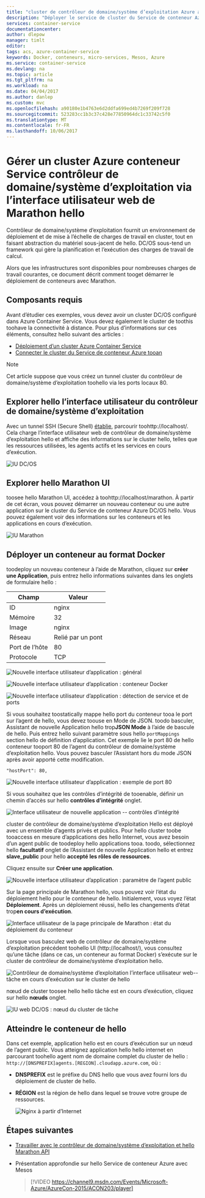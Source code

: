 ```yaml
---
title: "cluster de contrôleur de domaine/système d’exploitation Azure aaaManage avec une interface utilisateur Marathon | Documents Microsoft"
description: "Déployer le service de cluster du Service de conteneur Azure conteneurs tooan à l’aide de l’interface utilisateur web de Marathon hello."
services: container-service
documentationcenter: 
author: dlepow
manager: timlt
editor: 
tags: acs, azure-container-service
keywords: Docker, conteneurs, micro-services, Mesos, Azure
ms.service: container-service
ms.devlang: na
ms.topic: article
ms.tgt_pltfrm: na
ms.workload: na
ms.date: 04/04/2017
ms.author: danlep
ms.custom: mvc
ms.openlocfilehash: a90180e1b4763e6d2ddfa699ed4b7269f209f728
ms.sourcegitcommit: 523283cc1b3c37c428e77850964dc1c33742c5f0
ms.translationtype: MT
ms.contentlocale: fr-FR
ms.lasthandoff: 10/06/2017
---
```

# <a name="manage-an-azure-container-service-dcos-cluster-through-hello-marathon-web-ui"></a>Gérer un cluster Azure conteneur Service contrôleur de domaine/système d’exploitation via l’interface utilisateur web de Marathon hello
Contrôleur de domaine/système d’exploitation fournit un environnement de déploiement et de mise à l’échelle de charges de travail en cluster, tout en faisant abstraction du matériel sous-jacent de hello. DC/OS sous-tend un framework qui gère la planification et l’exécution des charges de travail de calcul.

Alors que les infrastructures sont disponibles pour nombreuses charges de travail courantes, ce document décrit comment tooget démarrer le déploiement de conteneurs avec Marathon. 


## <a name="prerequisites"></a>Composants requis
Avant d’étudier ces exemples, vous devez avoir un cluster DC/OS configuré dans Azure Container Service. Vous devez également le cluster de toothis toohave la connectivité à distance. Pour plus d’informations sur ces éléments, consultez hello suivant des articles :

* [Déploiement d’un cluster Azure Container Service](container-service-deployment.md)
* [Connecter le cluster du Service de conteneur Azure tooan](../container-service-connect.md)

> [!NOTE]
> Cet article suppose que vous créez un tunnel cluster du contrôleur de domaine/système d’exploitation toohello via les ports locaux 80.
>

## <a name="explore-hello-dcos-ui"></a>Explorer hello l’interface utilisateur du contrôleur de domaine/système d’exploitation
Avec un tunnel SSH (Secure Shell) [établie](../container-service-connect.md), parcourir toohttp://localhost/. Cela charge l’interface utilisateur web de contrôleur de domaine/système d’exploitation hello et affiche des informations sur le cluster hello, telles que les ressources utilisées, les agents actifs et les services en cours d’exécution.

![IU DC/OS](./media/container-service-mesos-marathon-ui/dcos2.png)

## <a name="explore-hello-marathon-ui"></a>Explorer hello Marathon UI
toosee hello Marathon UI, accédez à toohttp://localhost/marathon. À partir de cet écran, vous pouvez démarrer un nouveau conteneur ou une autre application sur le cluster du Service de conteneur Azure DC/OS hello. Vous pouvez également voir des informations sur les conteneurs et les applications en cours d’exécution.  

![IU Marathon](./media/container-service-mesos-marathon-ui/dcos3.png)

## <a name="deploy-a-docker-formatted-container"></a>Déployer un conteneur au format Docker
toodeploy un nouveau conteneur à l’aide de Marathon, cliquez sur **créer une Application**, puis entrez hello informations suivantes dans les onglets de formulaire hello :

| Champ | Valeur |
| --- | --- |
| ID |nginx |
| Mémoire | 32 |
| Image |nginx |
| Réseau |Relié par un pont |
| Port de l’hôte |80 |
| Protocole |TCP |

![Nouvelle interface utilisateur d’application : général](./media/container-service-mesos-marathon-ui/dcos4.png)

![Nouvelle interface utilisateur d’application : conteneur Docker](./media/container-service-mesos-marathon-ui/dcos5.png)

![Nouvelle interface utilisateur d’application : détection de service et de ports](./media/container-service-mesos-marathon-ui/dcos6.png)

Si vous souhaitez toostatically mappe hello port du conteneur tooa le port sur l’agent de hello, vous devez toouse en Mode de JSON. toodo basculer, Assistant de nouvelle Application hello trop**JSON Mode** à l’aide de bascule de hello. Puis entrez hello suivant paramètre sous hello `portMappings` section hello de définition d’application. Cet exemple lie le port 80 de hello conteneur tooport 80 de l’agent du contrôleur de domaine/système d’exploitation hello. Vous pouvez basculer l’Assistant hors du mode JSON après avoir apporté cette modification.

```none
"hostPort": 80,
```

![Nouvelle interface utilisateur d’application : exemple de port 80](./media/container-service-mesos-marathon-ui/dcos13.png)

Si vous souhaitez que les contrôles d’intégrité de tooenable, définir un chemin d’accès sur hello **contrôles d’intégrité** onglet.

![Interface utilisateur de nouvelle application -- contrôles d’intégrité](./media/container-service-mesos-marathon-ui/dcos_healthcheck.png)

cluster de contrôleur de domaine/système d’exploitation Hello est déployé avec un ensemble d’agents privés et publics. Pour hello cluster toobe tooaccess en mesure d’applications des hello Internet, vous avez besoin d’un agent public de toodeploy hello applications tooa. toodo, sélectionnez hello **facultatif** onglet de l’Assistant de nouvelle Application hello et entrez **slave_public** pour hello **accepté les rôles de ressources**.

Cliquez ensuite sur **Créer une application**.

![Nouvelle interface utilisateur d’application : paramètre de l’agent public](./media/container-service-mesos-marathon-ui/dcos14.png)

Sur la page principale de Marathon hello, vous pouvez voir l’état du déploiement hello pour le conteneur de hello. Initialement, vous voyez l’état **Déploiement**. Après un déploiement réussi, hello les changements d’état trop**en cours d’exécution**.

![Interface utilisateur de la page principale de Marathon : état du déploiement du conteneur](./media/container-service-mesos-marathon-ui/dcos7.png)

Lorsque vous basculez web de contrôleur de domaine/système d’exploitation précédent toohello UI (http://localhost/), vous consultez qu’une tâche (dans ce cas, un conteneur au format Docker) s’exécute sur le cluster de contrôleur de domaine/système d’exploitation hello.

![Contrôleur de domaine/système d’exploitation l’interface utilisateur web--tâche en cours d’exécution sur le cluster de hello](./media/container-service-mesos-marathon-ui/dcos8.png)

nœud de cluster toosee hello hello tâche est en cours d’exécution, cliquez sur hello **nœuds** onglet.

![IU web DC/OS : nœud du cluster de tâche](./media/container-service-mesos-marathon-ui/dcos9.png)

## <a name="reach-hello-container"></a>Atteindre le conteneur de hello

Dans cet exemple, application hello est en cours d’exécution sur un nœud de l’agent public. Vous atteignez application hello hello internet en parcourant toohello agent nom de domaine complet du cluster de hello : `http://[DNSPREFIX]agents.[REGION].cloudapp.azure.com`, où :

* **DNSPREFIX** est le préfixe du DNS hello que vous avez fourni lors du déploiement de cluster de hello.
* **RÉGION** est la région de hello dans lequel se trouve votre groupe de ressources.

    ![Nginx à partir d’Internet](./media/container-service-mesos-marathon-ui/nginx.png)


## <a name="next-steps"></a>Étapes suivantes
* [Travailler avec le contrôleur de domaine/système d’exploitation et hello Marathon API](container-service-mesos-marathon-rest.md)

* Présentation approfondie sur hello Service de conteneur Azure avec Mesos

    > [!VIDEO https://channel9.msdn.com/Events/Microsoft-Azure/AzureCon-2015/ACON203/player]
    > 
